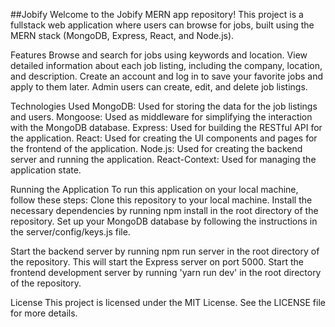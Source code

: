 ##Jobify
Welcome to the Jobify MERN app repository! This project is a fullstack web application where users can browse for jobs, built using the MERN stack (MongoDB, Express, React, and Node.js).

Features
Browse and search for jobs using keywords and location.
View detailed information about each job listing, including the company, location, and description.
Create an account and log in to save your favorite jobs and apply to them later.
Admin users can create, edit, and delete job listings.

Technologies Used
MongoDB: Used for storing the data for the job listings and users.
Mongoose: Used as middleware for simplifying the interaction with the MongoDB database.
Express: Used for building the RESTful API for the application.
React: Used for creating the UI components and pages for the frontend of the application.
Node.js: Used for creating the backend server and running the application.
React-Context: Used for managing the application state.

Running the Application
To run this application on your local machine, follow these steps:
Clone this repository to your local machine.
Install the necessary dependencies by running npm install in the root directory of the repository.
Set up your MongoDB database by following the instructions in the server/config/keys.js file.

Start the backend server by running npm run server in the root directory of the repository. This will start the Express server on port 5000.
Start the frontend development server by running 'yarn run dev' in the root directory of the repository.

License
This project is licensed under the MIT License. See the LICENSE file for more details.
